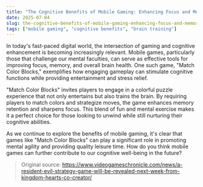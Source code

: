 ```yaml
---
title: "The Cognitive Benefits of Mobile Gaming: Enhancing Focus and Memory with Match Color Blocks"
date: 2025-07-04
slug: the-cognitive-benefits-of-mobile-gaming-enhancing-focus-and-memory-with-match-color-blocks
tags: ["mobile gaming", "cognitive benefits", "brain training"]
---
```


In today's fast-paced digital world, the intersection of gaming and cognitive enhancement is becoming increasingly relevant. Mobile games, particularly those that challenge our mental faculties, can serve as effective tools for improving focus, memory, and overall brain health. One such game, "Match Color Blocks," exemplifies how engaging gameplay can stimulate cognitive functions while providing entertainment and stress relief.

"Match Color Blocks" invites players to engage in a colorful puzzle experience that not only entertains but also trains the brain. By requiring players to match colors and strategize moves, the game enhances memory retention and sharpens focus. This blend of fun and mental exercise makes it a perfect choice for those looking to unwind while still nurturing their cognitive abilities.

As we continue to explore the benefits of mobile gaming, it's clear that games like "Match Color Blocks" can play a significant role in promoting mental agility and providing quality leisure time. How do you think mobile games can further contribute to our cognitive well-being in the future?
> Original source: https://www.videogameschronicle.com/news/a-resident-evil-strategy-game-will-be-revealed-next-week-from-kingdom-hearts-co-creator/